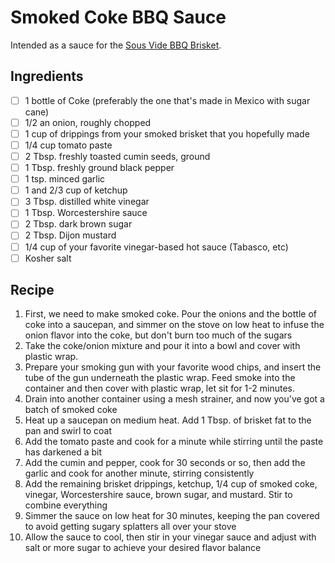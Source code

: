 # Smoked Coke BBQ Sauce

Intended as a sauce for the [Sous Vide BBQ Brisket](../sous-vide-proteins/sous-vide-bbq-brisket.md).

## Ingredients

- [ ] 1 bottle of Coke (preferably the one that's made in Mexico with sugar cane)
- [ ] 1/2 an onion, roughly chopped
- [ ] 1 cup of drippings from your smoked brisket that you hopefully made
- [ ] 1/4 cup tomato paste
- [ ] 2 Tbsp. freshly toasted cumin seeds, ground
- [ ] 1 Tbsp. freshly ground black pepper
- [ ] 1 tsp. minced garlic
- [ ] 1 and 2/3 cup of ketchup
- [ ] 3 Tbsp. distilled white vinegar
- [ ] 1 Tbsp. Worcestershire sauce
- [ ] 2 Tbsp. dark brown sugar
- [ ] 2 Tbsp. Dijon mustard
- [ ] 1/4 cup of your favorite vinegar-based hot sauce (Tabasco, etc)
- [ ] Kosher salt

## Recipe

1. First, we need to make smoked coke. Pour the onions and the bottle of coke into a saucepan, and simmer on the stove on low heat to infuse the onion flavor into the coke, but don't burn too much of the sugars
1. Take the coke/onion mixture and pour it into a bowl and cover with plastic wrap.
1. Prepare your smoking gun with your favorite wood chips, and insert the tube of the gun underneath the plastic wrap. Feed smoke into the container and then cover with plastic wrap, let sit for 1-2 minutes.
1. Drain into another container using a mesh strainer, and now you've got a batch of smoked coke
1. Heat up a saucepan on medium heat. Add 1 Tbsp. of brisket fat to the pan and swirl to coat
1. Add the tomato paste and cook for a minute while stirring until the paste has darkened a bit
1. Add the cumin and pepper, cook for 30 seconds or so, then add the garlic and cook for another minute, stirring consistently
1. Add the remaining brisket drippings, ketchup, 1/4 cup of smoked coke, vinegar, Worcestershire sauce, brown sugar, and mustard. Stir to combine everything
1. Simmer the sauce on low heat for 30 minutes, keeping the pan covered to avoid getting sugary splatters all over your stove
1. Allow the sauce to cool, then stir in your vinegar sauce and adjust with salt or more sugar to achieve your desired flavor balance
